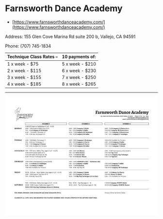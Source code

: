 # Farnsworth Dance Academy

-   [https://www.farnsworthdanceacademy.com/](https://www.farnsworthdanceacademy.com/)

Address: 155 Glen Cove Marina Rd suite 200 b, Vallejo, CA 94591

Phone: (707) 745-1834

| Technique Class Rates –  | 10 payments of:    |
| :----------------------- | :----------------- |
| 1 x week - $75           |  5 x week - $210   |
| 2 x week - $115          |  6 x week - $230   |
| 3 x week - $155          |  7 x week - $250   |
| 4 x week - $185          |  8 x week - $265   |

---

![](../imgs/FDA%2BSchedule.png)